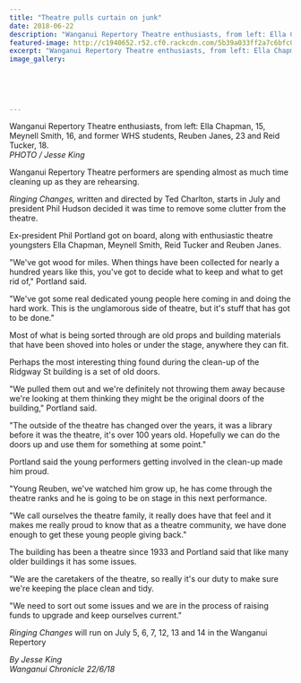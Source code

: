 ```yaml
---
title: "Theatre pulls curtain on junk"
date: 2018-06-22
description: "Wanganui Repertory Theatre enthusiasts, from left: Ella Chapman, Meynell Smith, & ex students, Reuben Janes & Reid Tucker..."
featured-image: http://c1940652.r52.cf0.rackcdn.com/5b39a033ff2a7c6bfc0025e3/ex-stud-junk-at-theatre-chron-22-june.gif
excerpt: "Wanganui Repertory Theatre enthusiasts, from left: Ella Chapman, 15, Meynell Smith, 16, and former WHS students, Reuben Janes, 23 and Reid Tucker, 18."
image_gallery:
    
    
    
    
    
---
```


<p><span>Wanganui Repertory Theatre enthusiasts, from left: Ella Chapman, 15, Meynell Smith, 16, and former WHS students, Reuben Janes, 23 and Reid Tucker, 18. <br /><em>PHOTO / Jesse King</em></span></p>
<p class="element element-paragraph">Wanganui Repertory Theatre performers are spending almost as much time cleaning up as they are rehearsing.</p>
<p class="element element-paragraph"><em>Ringing Changes,</em>&nbsp;written and directed by Ted Charlton, starts in July and president Phil Hudson decided it was time to remove some clutter from the theatre.</p>
<p class="element element-paragraph">Ex-president Phil Portland got on board, along with enthusiastic theatre youngsters Ella Chapman, Meynell Smith, Reid Tucker and Reuben Janes.</p>
<p class="element element-paragraph">"We've got wood for miles. When things have been collected for nearly a hundred years like this, you've got to decide what to keep and what to get rid of," Portland said.</p>
<p class="element element-paragraph">"We've got some real dedicated young people here coming in and doing the hard work. This is the unglamorous side of theatre, but it's stuff that has got to be done."</p>
<p class="element element-paragraph">Most of what is being sorted through are old props and building materials that have been shoved into holes or under the stage, anywhere they can fit.</p>
<p class="element element-paragraph">Perhaps the most interesting thing found during the clean-up of the Ridgway St building is a set of old doors.</p>
<p class="element element-paragraph">"We pulled them out and we're definitely not throwing them away because we're looking at them thinking they might be the original doors of the building," Portland said.</p>
<p class="element element-paragraph">"The outside of the theatre has changed over the years, it was a library before it was the theatre, it's over 100 years old. Hopefully we can do the doors up and use them for something at some point."</p>
<p class="element element-paragraph">Portland said the young performers getting involved in the clean-up made him proud.</p>
<p class="element element-paragraph">"Young Reuben, we've watched him grow up, he has come through the theatre ranks and he is going to be on stage in this next performance.</p>
<p class="element element-paragraph">"We call ourselves the theatre family, it really does have that feel and it makes me really proud to know that as a theatre community, we have done enough to get these young people giving back."</p>
<p class="element element-paragraph">The building has been a theatre since 1933 and Portland said that like many older buildings it has some issues.</p>
<p class="element element-paragraph">"We are the caretakers of the theatre, so really it's our duty to make sure we're keeping the place clean and tidy.</p>
<p class="element element-paragraph">"We need to sort out some issues and we are in the process of raising funds to upgrade and keep ourselves current."</p>
<p class="element element-paragraph"><em>Ringing Changes</em>&nbsp;will run on July 5, 6, 7, 12, 13 and 14 in the Wanganui Repertory&nbsp;</p>
<p class="element element-paragraph"><em>By Jesse King</em><br /><em>Wanganui Chronicle 22/6/18</em></p>

